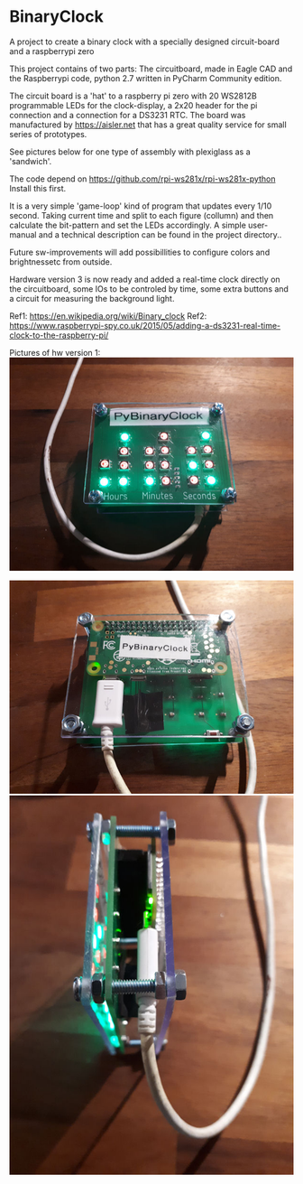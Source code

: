 # BinaryClock
A project to create a binary clock with a specially designed circuit-board and a raspberrypi zero

This project contains of two parts:
The circuitboard, made in Eagle CAD and the Raspberrypi code, python 2.7 written in PyCharm Community edition.

The circuit board is a 'hat' to a raspberry pi zero with 20 WS2812B programmable LEDs for the clock-display, a 2x20 header
for the pi connection and a connection for a DS3231 RTC. The board was manufactured by https://aisler.net that has a great quality service for small series of prototypes. 

 See pictures below for one type of assembly with plexiglass as a 'sandwich'.

The code depend on https://github.com/rpi-ws281x/rpi-ws281x-python Install this first.

It is a very simple 'game-loop' kind of program that updates every 1/10 second. Taking current time and  split to each figure (collumn) and then calculate  the bit-pattern and set the LEDs accordingly.
A simple user-manual and a technical description can be found in the project directory..

Future sw-improvements will add possibillities to configure colors and brightnessetc from outside.

Hardware version 3 is now ready and added a real-time clock directly on the circuitboard, some IOs to be controled by time, some extra buttons and a circuit for measuring the background light. 

Ref1: https://en.wikipedia.org/wiki/Binary_clock
Ref2: https://www.raspberrypi-spy.co.uk/2015/05/adding-a-ds3231-real-time-clock-to-the-raspberry-pi/


Pictures of hw version 1:
<img src="https://github.com/teddycool/BinaryClock/blob/master/20190218_191029.jpg" alt="Front..."/>

<img src="https://github.com/teddycool/BinaryClock/blob/master/20190218_191040.jpg" alt="Rear..."/>

<img src="https://github.com/teddycool/BinaryClock/blob/master/20190218_191052.jpg" alt="Side..."/>

